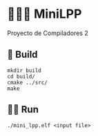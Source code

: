# 👨🏻‍💻 MiniLPP
Proyecto de Compiladores 2

## 🔨 Build
```
mkdir build
cd build/
cmake ../src/
make
```

## 🏃🏻‍ Run
```
./mini_lpp.elf <input file>
```
